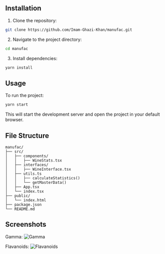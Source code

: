## Installation

1. Clone the repository:

```bash
git clone https://github.com/Imam-Ghazi-Khan/manufac.git
```

2. Navigate to the project directory:

```bash
cd manufac
```

3. Install dependencies:

```bash
yarn install
```

## Usage

To run the project:

```bash
yarn start
```

This will start the development server and open the project in your default browser.

## File Structure


```
manufac/
├── src/
│   ├── components/
│   │   ├── WineStats.tsx
│   ├── interfaces/
│   │   ├── WineInterface.tsx
│   ├── utils.ts
│   │   ├── calculateStatistics()
│   │   └── getMasterData()
│   ├── App.tsx
│   └── index.tsx
├── public/
│   └── index.html
├── package.json
└── README.md
```

## Screenshots

Gamma:
![Gamma](https://github.com/Imam-Ghazi-Khan/manufac/assets/77143811/4f08f39f-36cd-48f4-b64b-0781ea8ca9b2)

Flavanoids:
![Flavanoids](https://github.com/Imam-Ghazi-Khan/manufac/assets/77143811/14939232-d8a5-46d0-8bf2-cdef954ac2ef)

